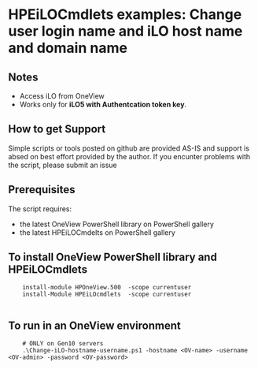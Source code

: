 # HPEiLOCmdlets examples: Change user login name and iLO host name and domain name


## Notes
   * Access iLO from OneView
   * Works only for **iLO5 with Authentcation token key**. 


## How to get Support
Simple scripts or tools posted on github are provided AS-IS and support is absed on best effort provided by the author. If you encunter problems with the script, please submit an issue 

## Prerequisites
The script requires:
   * the latest OneView PowerShell library on PowerShell gallery
   * the latest HPEiLOCmdelts on PowerShell gallery

  

## To install OneView PowerShell library and HPEiLOCmdlets

```
    install-module HPOneView.500  -scope currentuser
    install-Module HPEiLOcmdlets  -scope currentuser
    

```

## To run in an OneView environment

```
    # ONLY on Gen10 servers
    .\Change-iLO-hostname-username.ps1 -hostname <OV-name> -username <OV-admin> -password <OV-password>

```

    
